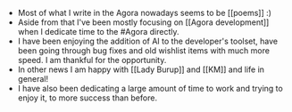 - Most of what I write in the Agora nowadays seems to be [[poems]] :)
- Aside from that I've been mostly focusing on [[Agora development]] when I dedicate time to the #Agora directly.
- I have been enjoying the addition of AI to the developer's toolset, have been going through bug fixes and old wishlist items with much more speed. I am thankful for the opportunity.
- In other news I am happy with [[Lady Burup]] and [[KM]] and life in general!
- I have also been dedicating a large amount of time to work and trying to enjoy it, to more success than before.
